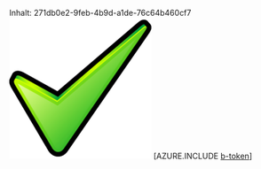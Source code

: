 Inhalt: 271db0e2-9feb-4b9d-a1de-76c64b460cf7![Bild](2c253cc4-7b5d-4c6c-b779-51f29600b835.png)
[AZURE.INCLUDE [b-token](8d2ea586-340f-4f4f-ba1b-a0d3d1f985bb.md)]
